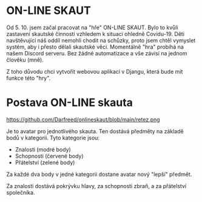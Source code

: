 # ON-LINE SKAUT

Od 5. 10. jsem začal pracovat na "hře" ON-LINE SKAUT. 
Bylo to kvůli zastavení skautské činnosti vzhledem k situaci ohledně Covidu-19.
Děti navštěvující náš oddíl nemohli chodit na schůzky, proto jsem chtěl vymyslet systém, aby i přesto dělali skautské věci.
Momentálně "hra" probíhá na našem Discord serveru. Bez žádné automatizace a vše závisí na jednom člověku (mně).

Z toho důvodu chci vytvořit webovou aplikaci v Djangu, která bude mít funkce této "hry".

# Postava ON-LINE skauta
https://github.com/Darfreed/onlineskaut/blob/main/retez.png

Je to avatar pro jednotlivého skauta. Ten dostává předměty na základě bodů v kategorii.
Tyto kategorie jsou:
 - Znalosti (modré body)
 - Schopnosti (červené body)
 - Přátelství (zelené body)
 
 Za každé dva body v jedné kategorii dostane avatar nový "lepší" předmět.
 
 Za znalosti dostává pokrývku hlavy, za schopnosti zbraň, a za přátelství společníka.
 
